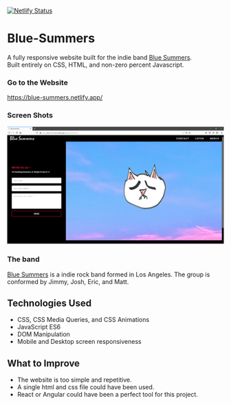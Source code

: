 [![Netlify Status](https://api.netlify.com/api/v1/badges/47564e59-5e8e-40d3-be2f-45957690b735/deploy-status)](https://app.netlify.com/sites/blue-summers/deploys) <br>
# Blue-Summers

A fully responsive website built for the indie band [Blue Summers](https://bluesummers.bandcamp.com/).</br>
Built entirely on CSS, HTML, and non-zero percent Javascript.<br>

### Go to the Website
https://blue-summers.netlify.app/

### Screen Shots

![Website](1.png)

### The band

[Blue Summers](https://bluesummers.bandcamp.com/) is a indie rock band formed in Los Angeles. The group is conformed by Jimmy, Josh, Eric, and Matt. 

## Technologies Used

* CSS, CSS Media Queries, and CSS Animations
* JavaScript ES6
* DOM Manipulation
* Mobile and Desktop screen responsiveness

## What to Improve

* The website is too simple and repetitive.
* A single html and css file could have been used.
* React or Angular could have been a perfect tool for this project.

